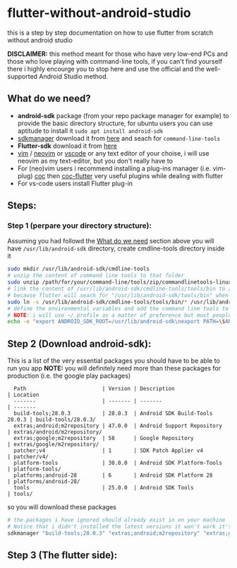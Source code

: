 # flutter-without-android-studio
this is a step by step documentation on how to use flutter from scratch without android studio

**DISCLAIMER:** this method meant for those who have very low-end PCs and those who love playing with command-line tools, if you can't find yourself there i highly encourge you to stop here and use the official and the well-supported Android Studio method.

## What do we need?
* **android-sdk** package (from your repo package manager for example) to provide the basic directory structure, for ubuntu users you can use aptitude to install it `sudo apt install android-sdk`
* [sdkmanager](https://developer.android.com/studio/command-line/sdkmanager) download it from [here](https://developer.android.com/studio#downloads) and seach for `command-line-tools` 
* **Flutter-sdk** download it from [here](https://flutter.dev/docs/get-started/install/linux#get-sdk) 
* [vim](https://github.com/vim/vim) / [neovim](https://github.com/neovim/neovim) or [vscode](https://github.com/microsoft/vscode) or any text editor of your choise, i will use neovim as my text-editor, but you don't really have to
* For (neo)vim users i recommend installing a plug-ins manager (i.e. vim-plug) [coc](https://github.com/neoclide/coc.nvim) then [coc-flutter](https://github.com/iamcco/coc-flutter) very useful plugins while dealing with flutter
* For vs-code users install Flutter plug-in

## Steps:
### Step 1 (perpare your directory structure):
Assuming you had followd the [What do we need](https://github.com/A-Siam/flutter-without-android-studio#what-do-we-need) section above you will have `/usr/lib/android-sdk` directory, create cmdline-tools directory inside it 
```bash
sudo mkdir /usr/lib/android-sdk/cmdline-tools
# unzip the content of command line tools to that folder
sudo unzip /path/for/your/command-line/tools/zip/commandlinetools-linux-*.zip /usr/lib/android-sdk/cmdline-tools
# link the content of /usr/lib/android-sdk/cmdline-tools/tools/bin to /usr/lib/android-sdk/tools/bin 
# because flutter will seach for "/usr/lib/android-sdk/tools/bin" when it need the sdkmanager
sudo ln -s /usr/lib/android-sdk/cmdline-tools/tools/bin/* /usr/lib/android-sdk/tools/bin
# define the environmental variables and add the command line tools to path
# NOTE: i will use ~/.profile as a matter of preference but most people will prefer using .xrc (where x is (zsh, bash, ...etc)) 
echo -e "export ANDROID_SDK_ROOT=/usr/lib/android-sdk\nexport PATH=\$ANDROID_SDK_ROOT/cmdline-tools/tools/bin:\$PATH" >> ~/.profile
```
## Step 2 (Download android-sdk):
This is a list of the very essential packages you should have to be able to run you app
**NOTE:** you will definitely need more than these packages for production (i.e. the google play packages)
```
  Path                        | Version | Description                    | Location                    
  -------                     | ------- | -------                        | -------                     
  build-tools;28.0.3          | 28.0.3  | Android SDK Build-Tools 28.0.3 | build-tools/28.0.3/         
  extras;android;m2repository | 47.0.0  | Android Support Repository     | extras/android/m2repository/
  extras;google;m2repository  | 58      | Google Repository              | extras/google/m2repository/ 
  patcher;v4                  | 1       | SDK Patch Applier v4           | patcher/v4/                 
  platform-tools              | 30.0.0  | Android SDK Platform-Tools     | platform-tools/             
  platforms;android-28        | 6       | Android SDK Platform 28        | platforms/android-28/       
  tools                       | 25.0.0  | Android SDK Tools              | tools/                    
  ```
  so you will download these packages 
  ```bash
  # the packages i have ignored should already exist in on your machine
  # Notice that i didn't installed the latest versions it won't work it's a known issue and flutter's team is working on it
  sdkmanager "build-tools;28.0.3" "extras;android;m2repository" "extras;google;m2repository" "platform-tools" "platforms;android-28"
  ```
  ## Step 3 (The flutter side):
  
